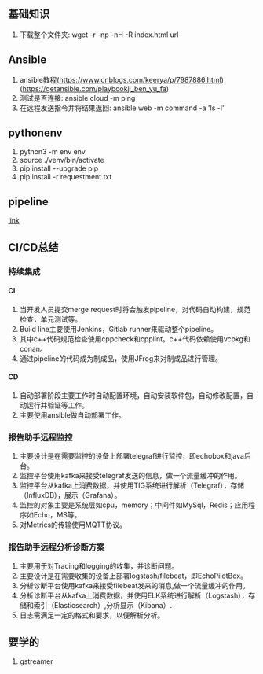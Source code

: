 ## 基础知识
1. 下载整个文件夹: wget -r -np -nH -R index.html url

## Ansible
1. ansible教程(https://www.cnblogs.com/keerya/p/7987886.html)(https://getansible.com/playbookji_ben_yu_fa)
2. 测试是否连接: ansible cloud -m ping
3. 在远程发送指令并将结果返回: ansible web -m command -a 'ls -l'

## pythonenv
1. python3 -m env env
2. source ./venv/bin/activate
3. pip install --upgrade pip
4. pip install -r requestment.txt

## pipeline
[link](https://scarletsky.github.io/2016/07/29/use-gitlab-ci-for-continuous-integration/)

## CI/CD总结
### 持续集成
#### CI
1. 当开发人员提交merge request时将会触发pipeline，对代码自动构建，规范检查，单元测试等。
2. Build line主要使用Jenkins，Gitlab runner来驱动整个pipeline。
3. 其中c++代码规范检查使用cppcheck和cpplint。c++代码依赖使用vcpkg和conan。
4. 通过pipeline的代码成为制成品，使用JFrog来对制成品进行管理。
#### CD
1. 自动部署阶段主要工作时自动配置环境，自动安装软件包，自动修改配置，自动运行并验证等工作。
2. 主要使用ansible做自动部署工作。

### 报告助手远程监控
1. 主要设计是在需要监控的设备上部署telegraf进行监控，即echobox和java后台。
2. 监控平台使用kafka来接受telegraf发送的信息，做一个流量缓冲的作用。
3. 监控平台从kafka上消费数据，并使用TIG系统进行解析（Telegraf），存储（InfluxDB），展示（Grafana）。
4. 监控的对象主要是系统层如cpu，memory；中间件如MySql，Redis；应用程序如Echo，MS等。
5. 对Metrics的传输使用MQTT协议。

### 报告助手远程分析诊断方案
1. 主要用于对Tracing和logging的收集，并诊断问题。
2. 主要设计是在需要收集的设备上部署logstash/filebeat，即EchoPilotBox。
3. 分析诊断平台使用kafka来接受filebeat发来的消息,做一个流量缓冲的作用。
4. 分析诊断平台从kafka上消费数据，并使用ELK系统进行解析（Logstash），存储和索引（Elasticsearch）,分析显示（Kibana）.
5. 日志需满足一定的格式和要求，以便解析分析。

## 要学的
1. gstreamer
